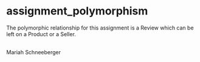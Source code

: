 assignment_polymorphism
=======================

The polymorphic relationship for this assignment is a Review which can be left on a Product or a Seller.

<br>
Mariah Schneeberger
